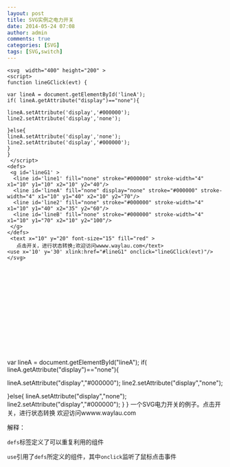 ```yaml
---
layout: post
title: SVG实例之电力开关
date: 2014-05-24 07:08
author: admin
comments: true
categories: [SVG]
tags: [SVG,switch]
---
```


	<svg  width="400" height="200" >
	<script> 
	function lineGClick(evt) {
	
	var lineA = document.getElementById('lineA');
	if( lineA.getAttribute("display")=="none"){
	
	lineA.setAttribute('display','#000000');
	line2.setAttribute('display','none');
	
	}else{
	lineA.setAttribute('display','none');
	line2.setAttribute('display','#000000');
	}
	}
	 </script>
	<defs>
	 <g id='lineG1' >
	  <line id='line1' fill="none" stroke="#000000" stroke-width="4" x1="10" y1="10" x2="10" y2="40"/>
	  <line id='lineA' fill="none" display="none" stroke="#000000" stroke-width="4" x1="10" y1="40" x2="10" y2="70"/>
	  <line id='line2' fill="none" stroke="#000000" stroke-width="4" x1="10" y1="40" x2="35" y2="60"/>
	  <line id='lineB' fill="none" stroke="#000000" stroke-width="4" x1="10" y1="70" x2="10" y2="100"/>
	 </g>
	</defs>
	 <text x="10" y="20" font-size="15" fill="red" >
	   点击开关，进行状态转换;欢迎访问wwww.waylau.com</text>
	<use x='10' y='30' xlink:href="#lineG1" onclick="lineGClick(evt)"/>
	</svg>


<svg  width="400" height="200" >
<script> 
function lineGClick(evt) {

var lineA = document.getElementById("lineA");
if( lineA.getAttribute("display")=="none"){

lineA.setAttribute("display","#000000");
line2.setAttribute("display","none");

}else{
lineA.setAttribute("display","none");
line2.setAttribute("display","#000000");
}
}
 </script>
<defs>
 <g id="lineG1" >
  <line id="line1" fill="none" stroke="#000000" stroke-width="4" x1="10" y1="10" x2="10" y2="40"/>
  <line id="lineA" fill="none" display="none" stroke="#000000" stroke-width="4" x1="10" y1="40" x2="10" y2="70"/>
  <line id="line2" fill="none" stroke="#000000" stroke-width="4" x1="10" y1="40" x2="35" y2="60"/>
  <line id="lineB" fill="none" stroke="#000000" stroke-width="4" x1="10" y1="70" x2="10" y2="100"/>
 </g>
</defs>
 <text x="10" y="20" font-size="15" fill="red" >
一个SVG电力开关的例子。点击开关，进行状态转换</text>
<use x="10" y="30" xlink:href="#lineG1" onclick="lineGClick(evt)"/>
<a xlink:href="http://www.waylau.com" target="_blank">
<text x="10" y="180" fill="red">欢迎访问wwww.waylau.com</text>
  </a>
</svg>


解释：

`defs`标签定义了可以重复利用的组件

`use`引用了`defs`所定义的组件，其中`onclick`监听了鼠标点击事件